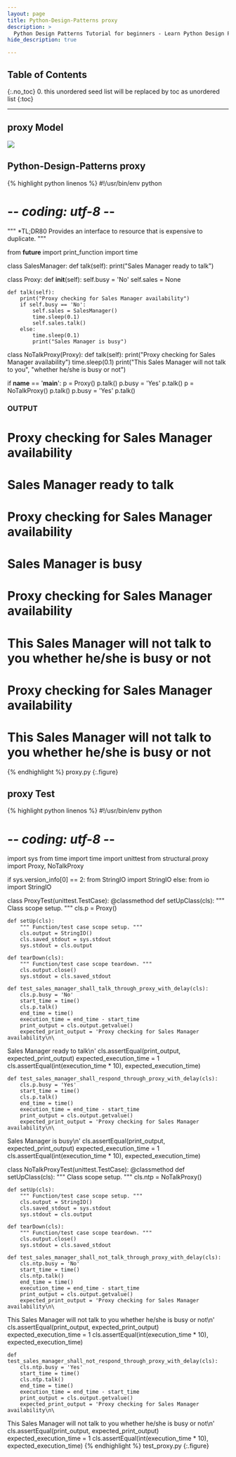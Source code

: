 ```yaml
---
layout: page
title: Python-Design-Patterns proxy
description: >
  Python Design Patterns Tutorial for beginners - Learn Python Design Patterns in simple and easy steps starting from basic to advanced concepts with examples ...
hide_description: true

---
```


## Table of Contents
{:.no_toc}
0. this unordered seed list will be replaced by toc as unordered list
{:toc}

---

## proxy Model

![](/courses/python-fesign-patterns/structural/viz/proxy.py.png)

## Python-Design-Patterns proxy

{% highlight python linenos %}
#!/usr/bin/env python
# -*- coding: utf-8 -*-

"""
*TL;DR80
Provides an interface to resource that is expensive to duplicate.
"""

from __future__ import print_function
import time

class SalesManager:
    def talk(self):
        print("Sales Manager ready to talk")

class Proxy:
    def __init__(self):
        self.busy = 'No'
        self.sales = None

    def talk(self):
        print("Proxy checking for Sales Manager availability")
        if self.busy == 'No':
            self.sales = SalesManager()
            time.sleep(0.1)
            self.sales.talk()
        else:
            time.sleep(0.1)
            print("Sales Manager is busy")

class NoTalkProxy(Proxy):
    def talk(self):
        print("Proxy checking for Sales Manager availability")
        time.sleep(0.1)
        print("This Sales Manager will not talk to you", "whether he/she is busy or not")

if __name__ == '__main__':
    p = Proxy()
    p.talk()
    p.busy = 'Yes'
    p.talk()
    p = NoTalkProxy()
    p.talk()
    p.busy = 'Yes'
    p.talk()

### OUTPUT ###
# Proxy checking for Sales Manager availability
# Sales Manager ready to talk
# Proxy checking for Sales Manager availability
# Sales Manager is busy
# Proxy checking for Sales Manager availability
# This Sales Manager will not talk to you whether he/she is busy or not
# Proxy checking for Sales Manager availability
# This Sales Manager will not talk to you whether he/she is busy or not
{% endhighlight %}
proxy.py
{:.figure}

## proxy Test

{% highlight python linenos %}
#!/usr/bin/env python
# -*- coding: utf-8 -*-
import sys
from time import time
import unittest
from structural.proxy import Proxy, NoTalkProxy

if sys.version_info[0] == 2:
    from StringIO import StringIO
else:
    from io import StringIO

class ProxyTest(unittest.TestCase):
    @classmethod
    def setUpClass(cls):
        """ Class scope setup. """
        cls.p = Proxy()

    def setUp(cls):
        """ Function/test case scope setup. """
        cls.output = StringIO()
        cls.saved_stdout = sys.stdout
        sys.stdout = cls.output

    def tearDown(cls):
        """ Function/test case scope teardown. """
        cls.output.close()
        sys.stdout = cls.saved_stdout

    def test_sales_manager_shall_talk_through_proxy_with_delay(cls):
        cls.p.busy = 'No'
        start_time = time()
        cls.p.talk()
        end_time = time()
        execution_time = end_time - start_time
        print_output = cls.output.getvalue()
        expected_print_output = 'Proxy checking for Sales Manager availability\n\
Sales Manager ready to talk\n'
        cls.assertEqual(print_output, expected_print_output)
        expected_execution_time = 1
        cls.assertEqual(int(execution_time * 10), expected_execution_time)

    def test_sales_manager_shall_respond_through_proxy_with_delay(cls):
        cls.p.busy = 'Yes'
        start_time = time()
        cls.p.talk()
        end_time = time()
        execution_time = end_time - start_time
        print_output = cls.output.getvalue()
        expected_print_output = 'Proxy checking for Sales Manager availability\n\
Sales Manager is busy\n'
        cls.assertEqual(print_output, expected_print_output)
        expected_execution_time = 1
        cls.assertEqual(int(execution_time * 10), expected_execution_time)

class NoTalkProxyTest(unittest.TestCase):
    @classmethod
    def setUpClass(cls):
        """ Class scope setup. """
        cls.ntp = NoTalkProxy()

    def setUp(cls):
        """ Function/test case scope setup. """
        cls.output = StringIO()
        cls.saved_stdout = sys.stdout
        sys.stdout = cls.output

    def tearDown(cls):
        """ Function/test case scope teardown. """
        cls.output.close()
        sys.stdout = cls.saved_stdout

    def test_sales_manager_shall_not_talk_through_proxy_with_delay(cls):
        cls.ntp.busy = 'No'
        start_time = time()
        cls.ntp.talk()
        end_time = time()
        execution_time = end_time - start_time
        print_output = cls.output.getvalue()
        expected_print_output = 'Proxy checking for Sales Manager availability\n\
This Sales Manager will not talk to you whether he/she is busy or not\n'
        cls.assertEqual(print_output, expected_print_output)
        expected_execution_time = 1
        cls.assertEqual(int(execution_time * 10), expected_execution_time)

    def test_sales_manager_shall_not_respond_through_proxy_with_delay(cls):
        cls.ntp.busy = 'Yes'
        start_time = time()
        cls.ntp.talk()
        end_time = time()
        execution_time = end_time - start_time
        print_output = cls.output.getvalue()
        expected_print_output = 'Proxy checking for Sales Manager availability\n\
This Sales Manager will not talk to you whether he/she is busy or not\n'
        cls.assertEqual(print_output, expected_print_output)
        expected_execution_time = 1
        cls.assertEqual(int(execution_time * 10), expected_execution_time)
{% endhighlight %}
test_proxy.py
{:.figure}
